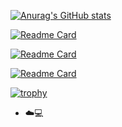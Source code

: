 [![Anurag's GitHub stats](https://github-readme-stats.vercel.app/api?username=ankushshinde755&show=reviews,discussions_started,discussions_answered,prs_merged&show_icons=true&theme=chartreuse-dark)](https://github.com/anuraghazra/github-readme-stats)

[![Readme Card](https://github-readme-stats.vercel.app/api/pin/?username=ankushshinde755&repo=github-profile-achievements)](https://github.com/ankushshinde755/github-profile-achievements)

[![Readme Card](https://github-readme-stats.vercel.app/api/pin/?username=ankushshinde755&repo=ankushshinde755)](https://github.com/ankushshinde755/ankushshinde755)

[![Readme Card](https://github-readme-stats.vercel.app/api/pin/?username=ankushshinde755&repo=https://github.com/ankushshinde755/ops-runbook-marketing)](https://github.com/ankushshinde755/ops-runbook-marketing)


[![trophy](https://github-profile-trophy.vercel.app/?username=ankushshinde755&theme=onedark)](https://github.com/ryo-ma/github-profile-trophy)

- ☁️💻 



<!---
ankushshinde755/ankushshinde755 is a ✨ special ✨ repository because its `README.md` (this file) appears on your GitHub profile.
You can click the Preview link to take a look at your changes.
--->
